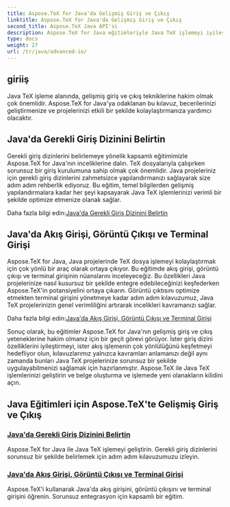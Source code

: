 ```yaml
---
title: Aspose.TeX for Java'da Gelişmiş Giriş ve Çıkış
linktitle: Aspose.TeX for Java'da Gelişmiş Giriş ve Çıkış
second_title: Aspose.TeX Java API'si
description: Aspose.TeX for Java eğitimleriyle Java TeX işlemeyi iyileştirin. Gelişmiş Java projeleri için giriş dizinlerini belirtmeyi ve akış işlemeyi optimize etmeyi öğrenin.
type: docs
weight: 27
url: /tr/java/advanced-io/
---
```


## giriiş

Java TeX işleme alanında, gelişmiş giriş ve çıkış tekniklerine hakim olmak çok önemlidir. Aspose.TeX for Java'ya odaklanan bu kılavuz, becerilerinizi geliştirmenize ve projelerinizi etkili bir şekilde kolaylaştırmanıza yardımcı olacaktır.

## Java'da Gerekli Giriş Dizinini Belirtin

Gerekli giriş dizinlerini belirlemeye yönelik kapsamlı eğitimimizle Aspose.TeX for Java'nın inceliklerine dalın. TeX dosyalarıyla çalışırken sorunsuz bir giriş kurulumuna sahip olmak çok önemlidir. Java projeleriniz için gerekli giriş dizinlerini zahmetsizce yapılandırmanızı sağlayarak size adım adım rehberlik ediyoruz. Bu eğitim, temel bilgilerden gelişmiş yapılandırmalara kadar her şeyi kapsayarak Java TeX işlemlerinizi verimli bir şekilde optimize etmenize olanak sağlar.

 Daha fazla bilgi edin:[Java'da Gerekli Giriş Dizinini Belirtin](./required-input-directory/)

## Java'da Akış Girişi, Görüntü Çıkışı ve Terminal Girişi

Aspose.TeX for Java, Java projelerinde TeX dosya işlemeyi kolaylaştırmak için çok yönlü bir araç olarak ortaya çıkıyor. Bu eğitimde akış girişi, görüntü çıkışı ve terminal girişinin nüanslarını inceleyeceğiz. Bu özellikleri Java projelerinize nasıl kusursuz bir şekilde entegre edebileceğinizi keşfederken Aspose.TeX'in potansiyelini ortaya çıkarın. Görüntü çıktısını optimize etmekten terminal girişini yönetmeye kadar adım adım kılavuzumuz, Java TeX projelerinizin genel verimliliğini artırarak incelikleri kavramanızı sağlar.

 Daha fazla bilgi edin:[Java'da Akış Girişi, Görüntü Çıkışı ve Terminal Girişi](./stream-input-image-output/)

Sonuç olarak, bu eğitimler Aspose.TeX for Java'nın gelişmiş giriş ve çıkış yeteneklerine hakim olmanız için bir geçit görevi görüyor. İster giriş dizini özelliklerini iyileştirmeyi, ister akış işlemenin çok yönlülüğünü keşfetmeyi hedefliyor olun, kılavuzlarımız yalnızca kavramları anlamanızı değil aynı zamanda bunları Java TeX projelerinize sorunsuz bir şekilde uygulayabilmenizi sağlamak için hazırlanmıştır. Aspose.TeX ile Java TeX işlemlerinizi geliştirin ve belge oluşturma ve işlemede yeni olanakların kilidini açın.
## Java Eğitimleri için Aspose.TeX'te Gelişmiş Giriş ve Çıkış
### [Java'da Gerekli Giriş Dizinini Belirtin](./required-input-directory/)
Aspose.TeX for Java ile Java TeX işlemeyi geliştirin. Gerekli giriş dizinlerini sorunsuz bir şekilde belirlemek için adım adım kılavuzumuzu izleyin.
### [Java'da Akış Girişi, Görüntü Çıkışı ve Terminal Girişi](./stream-input-image-output/)
Aspose.TeX'i kullanarak Java'da akış girişini, görüntü çıkışını ve terminal girişini öğrenin. Sorunsuz entegrasyon için kapsamlı bir eğitim.